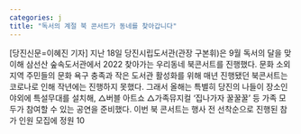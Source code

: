```yaml
---
categories: j
title: "독서의 계절 북 콘서트가 동네를 찾아갑니다"
---
```

[당진신문=이혜진 기자] 지난 18일 당진시립도서관(관장 구본휘)은 9월 독서의 달을 맞이해 삼선산 숲속도서관에서 2022 찾아가는 우리동네 북콘서트를 진행했다. 문화 소외 지역 주민들의 문화 욕구 충족과 작은 도서관 활성화를 위해 매년 진행됐던 북콘서트는 코로나로 인해 작년에는 진행하지 못했다. 그래서 올해는 특별히 당진의 나들이 장소인 야외에 특설무대를 설치해, △버블 아트쇼 △가족뮤지컬 ‘집나가자 꿀꿀꿀’ 등 가족 모두가 참여할 수 있는 공연을 준비했다. 이번 북 콘서트는 행사 전 선착순으로 진행된 참가 인원 모집에 정원 10